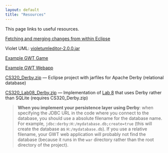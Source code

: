 ```yaml
---
layout: default
title: "Resources"
---
```


This page links to useful resources.

[Fetching and merging changes from within Eclipse](fetchMerge.html)

Violet UML: [violetumleditor-2.0.0.jar](violetumleditor-2.0.0.jar)

[Example GWT Game](https://github.com/daveho/GWTGame)

[Example GWT Webapp](https://github.com/daveho/Pizza2)

[CS320\_Derby.zip](CS320_Derby.zip) &mdash; Eclipse project with jarfiles for Apache Derby (relational database)

[CS320\_Lab08\_Derby.zip](CS320_Lab08_Derby.zip) &mdash; Implementation of [Lab 8](../labs/lab08.html) that uses Derby rather than SQLite (requires CS320\_Derby.zip)

> <div class="callout"><b>When you implement your persistence layer using Derby</b>: when specifying the JDBC URL in the code where you connect to the database, you should use a absolute filename for the database name. For example, <code>jdbc:derby:H:/mydatabase.db;create=true</code> (this will create the database as <code>H:/mydatabase.db</code>).  If you use a relative filename, your GWT web application will probably not find the database (because it runs in the <code>war</code> directory rather than the root directory of the project).</div>
